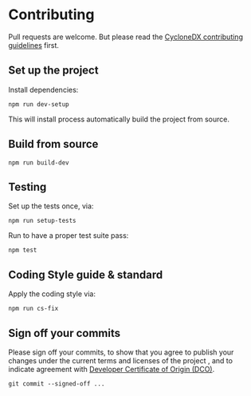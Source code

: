 # Contributing

Pull requests are welcome.
But please read the
[CycloneDX contributing guidelines](https://github.com/CycloneDX/.github/blob/master/CONTRIBUTING.md)
first.

## Set up the project

Install dependencies:

```shell
npm run dev-setup
```

This will install process automatically build the project from source.

## Build from source

```shell
npm run build-dev
```

## Testing

Set up the tests once, via:

```shell
npm run setup-tests
```

Run to have a proper test suite pass:

```shell
npm test
```

## Coding Style guide & standard

Apply the coding style via:

```shell
npm run cs-fix
```

## Sign off your commits

Please sign off your commits, to show that you agree to publish your changes under the current terms and licenses of the project
, and to indicate agreement with [Developer Certificate of Origin (DCO)](https://developercertificate.org/).

```shell
git commit --signed-off ...
```
